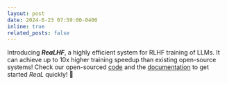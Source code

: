 ```yaml
---
layout: post
date: 2024-6-23 07:59:00-0400
inline: true
related_posts: false
---
```


Introducing ***ReaLHF***, a highly efficient system for RLHF training of LLMs.
It can achieve up to 10x higher training speedup than existing open-source systems!
Check our open-sourced [code](https://github.com/openpsi-project/ReaLHF)
and the [documentation](https://openpsi-project.github.io/ReaLHF/) to get started *ReaL* quickly! 🚀